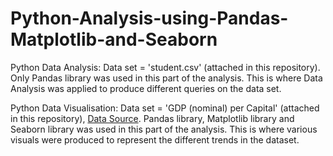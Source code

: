 # Python-Analysis-using-Pandas-Matplotlib-and-Seaborn
Python Data Analysis:
Data set = 'student.csv' (attached in this repository).
Only Pandas library was used in this part of the analysis.
This is where Data Analysis was applied to produce different queries on the data set.

Python Data Visualisation:
Data set = 'GDP (nominal) per Capital' (attached in this repository), [Data Source](https://www.kaggle.com/datasets/rajkumarpandey02/gdp-in-usd-per-capita-income-by-country).
Pandas library, Matplotlib library and Seaborn library was used in this part of the analysis.
This is where various visuals were produced to represent the different trends in the dataset.
